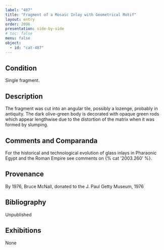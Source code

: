```yaml
---
label: "487"
title: "Fragment of a Mosaic Inlay with Geometrical Motif"
layout: entry
order: 2096
presentation: side-by-side
# toc: false
menu: false
object:
  - id: "cat-487"
---
```


## Condition

Single fragment.

## Description

The fragment was cut into an angular tile, possibly a lozenge, probably in antiquity. The dark olive-green body is decorated with opaque green rods which appear lengthwise due to the distortion of the matrix when it was formed by slumping.

## Comments and Comparanda

For the historical and technological evolution of glass inlays in Pharaonic Egypt and the Roman Empire see comments on {% cat '2003.260' %}.

## Provenance

By 1976, Bruce McNall, donated to the J. Paul Getty Museum, 1976

## Bibliography

Unpublished

## Exhibitions

None